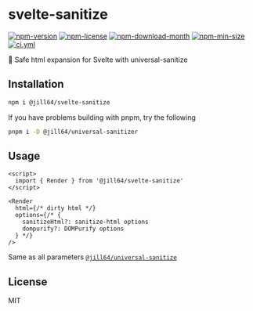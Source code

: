 <!----- BEGIN GHOST DOCS HEADER ----->

# svelte-sanitize

<!----- BEGIN GHOST DOCS BADGES -----><a href="https://npmjs.com/package/@jill64/svelte-sanitize"><img src="https://img.shields.io/npm/v/@jill64/svelte-sanitize" alt="npm-version" /></a> <a href="https://npmjs.com/package/@jill64/svelte-sanitize"><img src="https://img.shields.io/npm/l/@jill64/svelte-sanitize" alt="npm-license" /></a> <a href="https://npmjs.com/package/@jill64/svelte-sanitize"><img src="https://img.shields.io/npm/dm/@jill64/svelte-sanitize" alt="npm-download-month" /></a> <a href="https://npmjs.com/package/@jill64/svelte-sanitize"><img src="https://img.shields.io/bundlephobia/min/@jill64/svelte-sanitize" alt="npm-min-size" /></a> <a href="https://github.com/jill64/svelte-sanitize/actions/workflows/ci.yml"><img src="https://github.com/jill64/svelte-sanitize/actions/workflows/ci.yml/badge.svg" alt="ci.yml" /></a><!----- END GHOST DOCS BADGES ----->

💎 Safe html expansion for Svelte with universal-sanitize

<!----- END GHOST DOCS HEADER ----->

## Installation

```sh
npm i @jill64/svelte-sanitize
```

If you have problems building with pnpm, try the following

```sh
pnpm i -D @jill64/universal-sanitizer
```

## Usage

```svelte
<script>
  import { Render } from '@jill64/svelte-sanitize'
</script>

<Render
  html={/* dirty html */}
  options={/* {
    sanitizeHtml?: sanitize-html options
    dompurify?: DOMPurify options
  } */}
/>
```

Same as all parameters [`@jill64/universal-sanitize`](https://github.com/jill64/universal-sanitizer#readme)

<!----- BEGIN GHOST DOCS FOOTER ----->

## License

MIT

<!----- END GHOST DOCS FOOTER ----->
